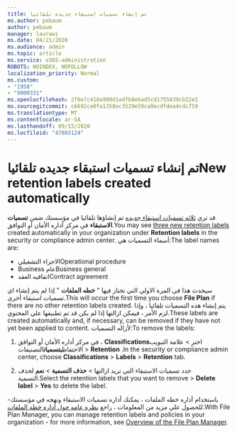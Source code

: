```yaml
---
title: تم إنشاء تسميات استبقاء جديده تلقائيا
ms.author: pebaum
author: pebaum
manager: laurawi
ms.date: 04/21/2020
ms.audience: admin
ms.topic: article
ms.service: o365-administration
ROBOTS: NOINDEX, NOFOLLOW
localization_priority: Normal
ms.custom:
- "1958"
- "9000331"
ms.openlocfilehash: 2f0e7c418a909d1adfb8e6ad5cd1755839cb22e2
ms.sourcegitcommit: c6692ce0fa1358ec3529e59ca0ecdfdea4cdc759
ms.translationtype: MT
ms.contentlocale: ar-SA
ms.lasthandoff: 09/15/2020
ms.locfileid: "47803124"
---
```

# <a name="new-retention-labels-created-automatically"></a><span data-ttu-id="12bb5-102">تم إنشاء تسميات استبقاء جديده تلقائيا</span><span class="sxs-lookup"><span data-stu-id="12bb5-102">New retention labels created automatically</span></span>

<span data-ttu-id="12bb5-103">قد تري [ثلاثه تسميات استبقاء جديده](https://docs.microsoft.com/microsoft-365/compliance/file-plan-manager) تم إنشاؤها تلقائيا في مؤسستك ضمن **تسميات الاستبقاء** في مركز أداره الأمان أو التوافق.</span><span class="sxs-lookup"><span data-stu-id="12bb5-103">You may see [three new retention labels](https://docs.microsoft.com/microsoft-365/compliance/file-plan-manager) created automatically in your organization under **Retention labels** in the security or compliance admin center.</span></span> <span data-ttu-id="12bb5-104">أسماء التسميات هي:</span><span class="sxs-lookup"><span data-stu-id="12bb5-104">The label names are:</span></span>

- <span data-ttu-id="12bb5-105">الاجراء التشغيلي</span><span class="sxs-lookup"><span data-stu-id="12bb5-105">Operational procedure</span></span>
- <span data-ttu-id="12bb5-106">Business عام</span><span class="sxs-lookup"><span data-stu-id="12bb5-106">Business general</span></span>
- <span data-ttu-id="12bb5-107">اتفاقيه العقد</span><span class="sxs-lookup"><span data-stu-id="12bb5-107">Contract agreement</span></span>

<span data-ttu-id="12bb5-108">سيحدث هذا في المرة الاولي التي تختار فيها " **خطه الملفات** " إذا لم يتم إنشاء اي تسميات استبقاء أخرى.</span><span class="sxs-lookup"><span data-stu-id="12bb5-108">This will occur the first time you choose **File Plan** if there are no other retention labels created.</span></span> <span data-ttu-id="12bb5-109">يتم إنشاء هذه التسميات تلقائيا ، وإذا لزم الأمر ، فيمكن ازالتها إذا لم يكن قد تم تطبيقها علي المحتوي.</span><span class="sxs-lookup"><span data-stu-id="12bb5-109">These labels are created automatically and, if necessary, can be removed if they have not yet been applied to content.</span></span> <span data-ttu-id="12bb5-110">لأزاله التسميات:</span><span class="sxs-lookup"><span data-stu-id="12bb5-110">To remove the labels:</span></span>

1. <span data-ttu-id="12bb5-111">في مركز أداره الأمان أو التوافق ، **Classifications**اختر  >  علامة التبويب الاحتفاظ**بتسميات**التصنيفات  >  **Retention** .</span><span class="sxs-lookup"><span data-stu-id="12bb5-111">In the security or compliance admin center, choose **Classifications** > **Labels** > **Retention** tab.</span></span>

1. <span data-ttu-id="12bb5-112">حدد تسميات الاستبقاء التي تريد ازالتها > **حذف التسمية**  >  **نعم** لحذف التسمية.</span><span class="sxs-lookup"><span data-stu-id="12bb5-112">Select the retention labels that you want to remove > **Delete label** > **Yes** to delete the label.</span></span>

<span data-ttu-id="12bb5-113">باستخدام أداره خطه الملفات ، يمكنك أداره تسميات الاستبقاء ونهجه في مؤسستك-للحصول علي مزيد من المعلومات ، راجع [نظره عامه حول أداره خطه الملفات](https://docs.microsoft.com/microsoft-365/compliance/file-plan-manager).</span><span class="sxs-lookup"><span data-stu-id="12bb5-113">With File Plan Manager, you can manage retention labels and policies in your organization - for more information, see [Overview of the File Plan Manager](https://docs.microsoft.com/microsoft-365/compliance/file-plan-manager).</span></span>